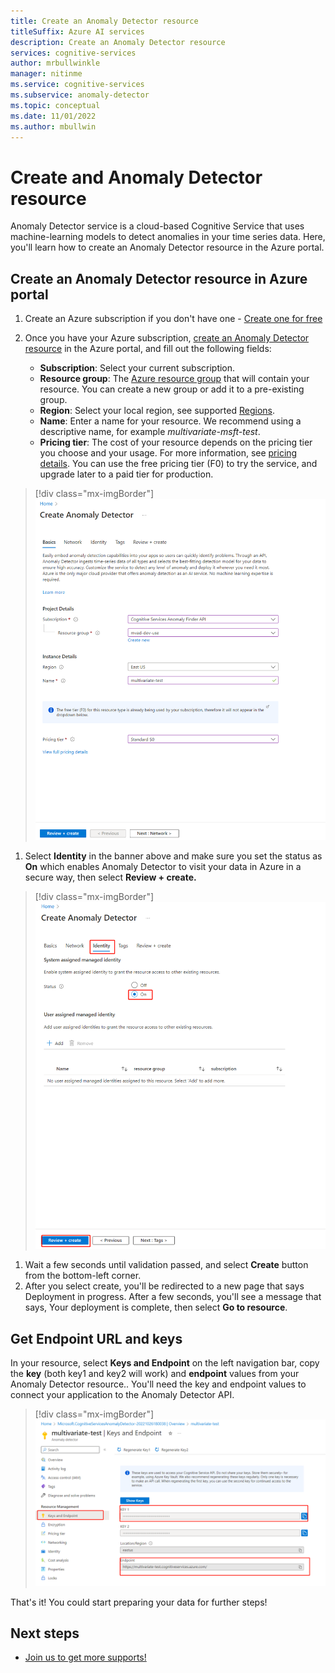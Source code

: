 ```yaml
---
title: Create an Anomaly Detector resource
titleSuffix: Azure AI services
description: Create an Anomaly Detector resource
services: cognitive-services
author: mrbullwinkle    
manager: nitinme
ms.service: cognitive-services
ms.subservice: anomaly-detector
ms.topic: conceptual
ms.date: 11/01/2022
ms.author: mbullwin
---
```



# Create and Anomaly Detector resource

Anomaly Detector service is a cloud-based Cognitive Service that uses machine-learning models to detect anomalies in your time series data. Here, you'll learn how to create an Anomaly Detector resource in the Azure portal.

## Create an Anomaly Detector resource in Azure portal

1. Create an Azure subscription if you don't have one - [Create one for free](https://azure.microsoft.com/free/cognitive-services)
1. Once you have your Azure subscription, [create an Anomaly Detector resource](https://portal.azure.com/#create/Microsoft.CognitiveServicesAnomalyDetector) in the Azure portal, and fill out the following fields:

    - **Subscription**: Select your current subscription.
    - **Resource group**: The [Azure resource group](/azure/cloud-adoption-framework/govern/resource-consistency/resource-access-management#what-is-an-azure-resource-group) that will contain your resource. You can create a new group or add it to a pre-existing group.
    - **Region**: Select your local region, see supported [Regions](../regions.md).
    - **Name**: Enter a name for your resource. We recommend using a descriptive name, for example *multivariate-msft-test*.
    - **Pricing tier**: The cost of your resource depends on the pricing tier you choose and your usage. For more information, see [pricing details](https://azure.microsoft.com/pricing/details/cognitive-services/anomaly-detector/). You can use the free pricing tier (F0) to try the service, and upgrade later to a paid tier for production.

> [!div class="mx-imgBorder"]
> ![Screenshot of create a resource user experience](../media/create-resource/create-resource.png)

1. Select **Identity** in the banner above and make sure you set the status as **On** which enables Anomaly Detector to visit your data in Azure in a secure way, then select **Review + create.**

> [!div class="mx-imgBorder"]
> ![Screenshot of enable managed identity](../media/create-resource/enable-managed-identity.png)

1. Wait a few seconds until validation passed, and select **Create** button from the bottom-left corner.
1. After you select create, you'll be redirected to a new page that says Deployment in progress. After a few seconds, you'll see a message that says, Your deployment is complete, then select **Go to resource**.

## Get Endpoint URL and keys

In your resource, select **Keys and Endpoint** on the left navigation bar, copy the **key** (both key1 and key2 will work) and **endpoint** values from your Anomaly Detector resource.. You'll need the key and endpoint values to connect your application to the Anomaly Detector API.

> [!div class="mx-imgBorder"]
> ![Screenshot of copy key and endpoint user experience](../media/create-resource/copy-key-endpoint.png)

That's it! You could start preparing your data for further steps!

## Next steps

* [Join us to get more supports!](https://aka.ms/adadvisorsjoin)
